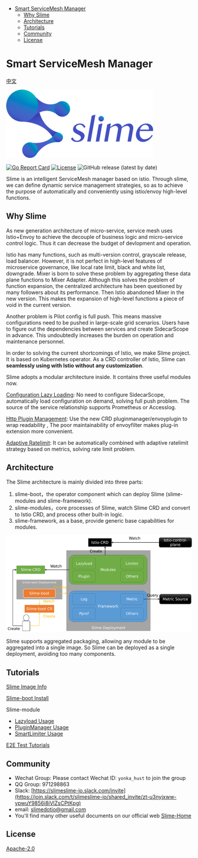 - [Smart ServiceMesh Manager](#smart-servicemesh-manager)
  - [Why Slime](#why-slime)
  - [Architecture](#architecture)
  - [Tutorials](#tutorials)
  - [Community](#community)
  - [License](#license)

# Smart ServiceMesh Manager

[中文](./README_ZH.md)

![slime-logo](media/slime_logo.png)    

 [![Go Report Card](https://goreportcard.com/badge/github.com/slime-io/slime)](https://goreportcard.com/report/github.com/slime-io/slime) [![License](https://img.shields.io/badge/License-Apache%202.0-green.svg)](https://github.com/slime-io/slime/blob/master/LICENSE) ![GitHub release (latest by date)](https://img.shields.io/github/v/release/slime-io/slime?color=green)

Slime is an intelligent ServiceMesh manager based on istio. Through slime, we can define dynamic service management strategies, so as to achieve the purpose of automatically and conveniently using istio/envoy high-level functions.





## Why Slime

As new generation architecture of micro-service, service mesh uses Istio+Envoy to achieve the decouple of business logic and micro-service control logic. Thus it can decrease the budget of devlopment and operation.

Istio has many functions, such as multi-version control, grayscale release, load balancer. However, it is not perfect in high-level features of microservice governance, like local rate limit, black and white list, downgrade. Mixer is born to solve these problem by aggregating these data plane functions to Mixer Adapter. Although this solves the problem of function expansion, the centralized architecture has been questioned by many followers about its performance. Then Istio abandoned Mixer in the new version. This makes the expansion of high-level functions a piece of void in the current version.

Another problem is Pilot config is full push. This means massive configurations need to be pushed in large-scale grid scenarios. Users have to figure out the dependencies between services and create SidecarScope in advance. This undoubtedly increases the burden on operation and maintenance personnel.

In order to solving the current shortcomings of Istio, we make Slime project. It is based on Kubernetes operator. As a CRD controller of Istio, Slime can **seamlessly using with Istio without any customization**.

Slime adopts a modular architecture inside. It contains three useful modules now.

[Configuration Lazy Loading](./staging/src/slime.io/slime/modules/lazyload): No need to configure SidecarScope, automatically load configuration on demand, solving full push problem. The source of the service relationship supports Prometheus or Accesslog.

[Http Plugin Management](./staging/src/slime.io/slime/modules/plugin): Use the new CRD pluginmanager/envoyplugin to wrap readability , The poor maintainability of envoyfilter makes plug-in extension more convenient.

[Adaptive Ratelimit](./staging/src/slime.io/slime/modules/limiter): It can be automatically combined with adaptive ratelimit strategy based on metrics, solving rate limit problem.





## Architecture

The Slime architecture is mainly divided into three parts:

1. slime-boot，the operator component which can deploy Slime (slime-modules and slime-framework).
2. slime-modules，core processes of Slime, watch Slime CRD and convert to Istio CRD, and process other built-in logic.
3. slime-framework, as a base, provide generic base capabilities for modules.

![slime架构图](media/slime-arch-v2.png)

Slime supports aggregated packaging, allowing any module to be aggregated into a single image. So Slime can be deployed as a single deployment, avoiding too many components.





## Tutorials

[Slime Image Info](https://github.com/slime-io/slime/wiki/Slime-Project-Tag-and-Image-Tag-Mapping-Table)

[Slime-boot Install](./doc/en/slime-boot.md)

Slime-module

- [Lazyload Usage](./staging/src/slime.io/slime/modules/lazyload/README.md)
- [PluginManager Usage](./staging/src/slime.io/slime/modules/plugin/README.md)
- [SmartLimiter Usage](./staging/src/slime.io/slime/modules/limiter/README.md)

[E2E Test Tutorials](./doc/en/slime_e2e_test.md)





## Community

- Wechat Group: Please contact Wechat ID: `yonka_hust` to join the group
- QQ Group: 971298863
- Slack: [https://slimeslime-io.slack.com/invite](https://join.slack.com/t/slimeslime-io/shared_invite/zt-u3nyjxww-vpwuY9856i8iVlZsCPtKpg)
- email: slimedotio@gmail.com
- You'll find many other useful documents on our official web [Slime-Home](https://slime-io.github.io/)





## License

[Apache-2.0](https://choosealicense.com/licenses/apache-2.0/)

